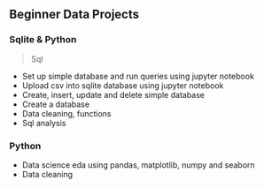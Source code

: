 ## Beginner Data Projects

### Sqlite & Python
> Sql
- Set up simple database and run queries using jupyter notebook
- Upload csv into sqlite database using jupyter notebook
- Create, insert, update and delete simple database
- Create a database
- Data cleaning, functions
- Sql analysis

### Python
- Data science eda using pandas, matplotlib, numpy and seaborn
- Data cleaning

<br />

